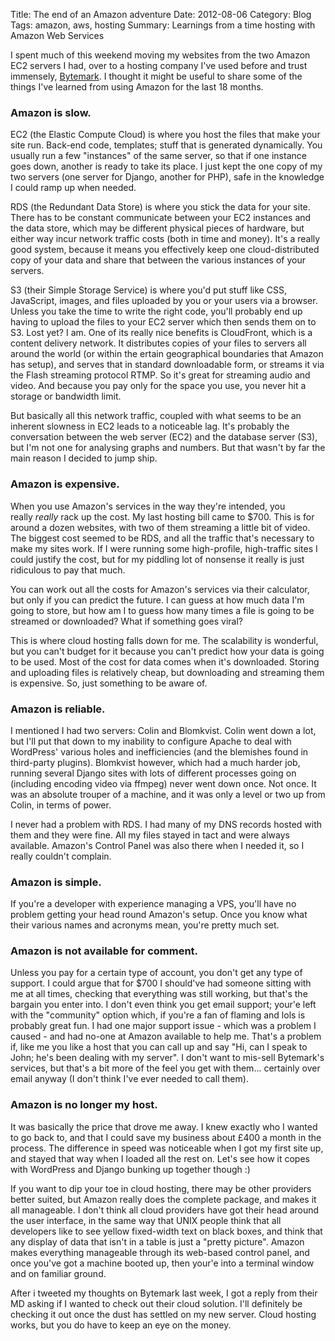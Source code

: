 Title: The end of an Amazon adventure
Date: 2012-08-06
Category: Blog
Tags: amazon, aws, hosting
Summary: Learnings from a time hosting with Amazon Web Services

I spent much of this weekend moving my websites from the two Amazon EC2 servers
I had, over to a hosting company I've used before and trust immensely, [Bytemark](http://www.bytemark.co.uk). I thought it might be useful to share
some of the things I've learned from using Amazon for the last 18 months.

### Amazon is slow.

EC2 (the Elastic Compute Cloud) is where you host the files that make your site
run. Back-end code, templates; stuff that is generated dynamically. You usually
run a few "instances" of the same server, so that if one instance goes down,
another is ready to take its place. I just kept the one copy of my two servers
(one server for Django, another for PHP), safe in the knowledge I could ramp up
when needed.

RDS (the Redundant Data Store) is where you stick the data for your site. There
has to be constant communicate between your EC2 instances and the data store,
which may be different physical pieces of hardware, but either way incur network
traffic costs (both in time and money). It's a really good system, because it
means you effectively keep one cloud-distributed copy of your data and share that
between the various instances of your servers.

S3 (their Simple Storage Service) is where you'd put stuff like CSS, JavaScript,
images, and files uploaded by you or your users via a browser. Unless you take
the time to write the right code, you'll probably end up having to upload the
files to your EC2 server which then sends them on to S3. Lost yet? I am. One of
its really nice benefits is CloudFront, which is a content delivery network. It
distributes copies of your files to servers all around the world (or within the
    ertain geographical boundaries that Amazon has setup), and serves that in
    standard downloadable form, or streams it via the Flash streaming protocol
    RTMP. So it's great for streaming audio and video. And because you pay only
    for the space you use, you never hit a storage or bandwidth limit.

But basically all this network traffic, coupled with what seems to be an
inherent slowness in EC2 leads to a noticeable lag. It's probably the
conversation between the web server (EC2) and the database server (S3), but I'm
not one for analysing graphs and numbers. But that wasn't by far the main reason
I decided to jump ship.

### Amazon is expensive.

When you use Amazon's services in the way they're intended, you really _really_
rack up the cost. My last hosting bill came to $700. This is for around a dozen
websites, with two of them streaming a little bit of video. The biggest cost
seemed to be RDS, and all the traffic that's necessary to make my sites work. If
I were running some high-profile, high-traffic sites I could justify the cost,
but for my piddling lot of nonsense it really is just ridiculous to pay that
much.

You can work out all the costs for Amazon's services via their calculator, but
only if you can predict the future. I can guess at how much data I'm going to
store, but how am I to guess how many times a file is going to be streamed or
downloaded? What if something goes viral?

This is where cloud hosting falls down for me. The scalability is wonderful, but
you can't budget for it because you can't predict how your data is going to be
used. Most of the cost for data comes when it's downloaded. Storing and
uploading files is relatively cheap, but downloading and streaming them is
expensive. So, just something to be aware of.

### Amazon is reliable.

I mentioned I had two servers: Colin and Blomkvist. Colin went down a lot, but
I'll put that down to my inability to configure Apache to deal with WordPress'
various holes and inefficiencies (and the blemishes found in third-party
    plugins). Blomkvist however, which had a much harder job, running several
    Django sites with lots of different processes going on (including encoding
        video via ffmpeg) never went down once. Not once. It was an absolute
        trouper of a machine, and it was only a level or two up from Colin, in
        terms of power.

I never had a problem with RDS. I had many of my DNS records hosted with them
and they were fine. All my files stayed in tact and were always available.
Amazon's Control Panel was also there when I needed it, so I really couldn't
complain.

### Amazon is simple.

If you're a developer with experience managing a VPS, you'll have no problem
getting your head round Amazon's setup. Once you know what their various names
and acronyms mean, you're pretty much set.

### Amazon is not available for comment.

Unless you pay for a certain type of account, you don't get any type of support.
I could argue that for $700 I should've had someone sitting with me at all
times, checking that everything was still working, but that's the bargain you
enter into. I don't even think you get email support; your'e left with the
"community" option which, if you're a fan of flaming and lols is probably great
fun. I had one major support issue - which was a problem I caused - and had
no-one at Amazon available to help me. That's a problem if, like me you like a
host that you can call up and say "Hi, can I speak to John; he's been dealing
with my server". I don't want to mis-sell Bytemark's services, but that's a bit
more of the feel you get with them... certainly over email anyway (I don't think
I've ever needed to call them).

### Amazon is no longer my host.

It was basically the price that drove me away. I knew exactly who I wanted to go
back to, and that I could save my business about £400 a month in the process.
The difference in speed was noticeable when I got my first site up, and stayed
that way when I loaded all the rest on. Let's see how it copes with WordPress
and Django bunking up together though :)

If you want to dip your toe in cloud hosting, there may be other providers
better suited, but Amazon really does the complete package, and makes it all
manageable. I don't think all cloud providers have got their head around the
user interface, in the same way that UNIX people think that all developers like
to see yellow fixed-width text on black boxes, and think that any display of
data that isn't in a table is just a "pretty picture". Amazon makes everything
manageable through its web-based control panel, and once you've got a machine
booted up, then your'e into a terminal window and on familiar ground.

After i tweeted my thoughts on Bytemark last week, I got a reply from their MD
asking if I wanted to check out their cloud solution. I'll definitely be
checking it out once the dust has settled on my new server. Cloud hosting works,
but you do have to keep an eye on the money.
